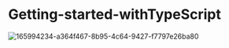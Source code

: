 # Getting-started-withTypeScript
![165994234-a364f467-8b95-4c64-9427-f7797e26ba80](https://user-images.githubusercontent.com/55848552/166621764-a9e5be04-c65a-4be3-bfb0-23b6c7498b90.png)
